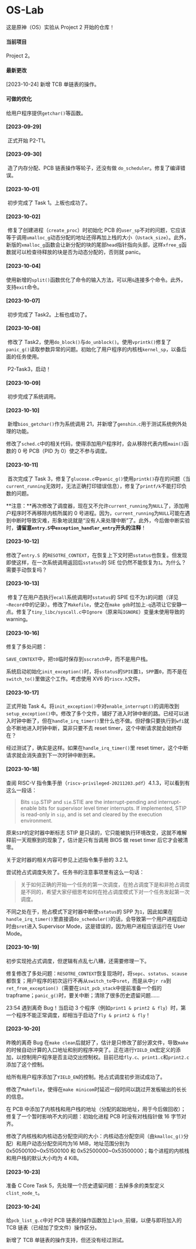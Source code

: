 # OS-Lab

这是原神（OS）实验从 Project 2 开始的仓库！

#### 当前项目

Project 2。

#### 最新更改

[2023-10-24] 新增 TCB 单链表的操作。

#### 可做的优化

  给用户程序提供`getchar()`等函数。

#### [2023-09-29]

​	正式开始 P2-T1。

#### [2023-09-30]

​	造了内存分配、PCB 链表操作等轮子，还没有做 `do_scheduler`。修复了编译错误。

#### [2023-10-01]

​	初步完成了 Task 1。上板也成功了。

#### [2023-10-02]

​	修复了创建进程（`create_proc`）时初始化 PCB 的`user_sp`不对的问题，它应该等于调用`umalloc_g`动态分配的地址还得再加上栈的大小（`Ustack_size`）。此外，新版的`xmalloc_g`函数会让新分配的块的尾部`head`指针指向头部，这样`xfree_g`函数就可以检查待释放的块是否为动态分配的，否则就 panic。

#### [2023-10-04]

​	使用新增的`split()`函数优化了命令的输入方法，可以用`&`连接多个命令。此外，支持`exit`命令。

#### [2023-10-07]

​	初步完成了 Task2。上板也成功了。

#### [2023-10-08]

​	修改了 Task2，使用`do_block()`与`do_unblock()`。使用`vprintk()`修复了`panic_g()`读取参数异常的问题。初始化了用户程序的内核栈`kernel_sp`，以备后面的任务使用。

​	P2-Task3，启动！

#### [2023-10-09]

​	初步完成了系统调用。

#### [2023-10-10]

​	新增`bios_getchar()`作为系统调用 21，并新增了`genshin.c`用于测试系统例外处理的功能。

​	修改了`sched.c`中的相关代码，使得添加用户程序时，会从移除代表内核`main()`函数的 0 号 PCB（PID 为 0）使之不参与调度。

#### [2023-10-11]

​	首次完成了 Task 3，修复了`glucose.c`中`panic_g()`使用`printk()`存在的问题（当`current_running`无效时，无法正确打印错误信息），修复了`printf/k`不能打印负数的问题。

​	**注意：**再次修改了调度器，现在又不允许`current_running`为`NULL`了，添加用户程序时不再移除内核所属的 0 号进程。因为，`current_running`为`NULL`可能在遇到中断时导致灾难，形象地说就是“没有人来处理中断”了。此外，今后做中断实验时，**请留意`entry.S`中`exception_handler_entry`开头的注释**！

#### [2023-10-12]

​	修改了`entry.S `的`RESOTRE_CONTEXT`，在恢复上下文时把`sstatus`也恢复。但发现即使这样，在一次系统调用返回后`sstatus`的 SIE 位仍然不能恢复为`1`。为什么？需要手动恢复吗？

#### [2023-10-13]

​	修复了在用户态执行`ecall`系统调用时`sstatus`的 SPIE 位不为`1`的问题（详见`~Record`中的记录）。修改了`Makefile`，使之在`make gdb`时加上`-q`选项让它安静一点。修复了`tiny_libc/syscall.c`中`Ignore`（原来叫`IGNORE`）变量未使用导致的 warning。

#### [2023-10-16]

  修复了多处问题：

  `SAVE_CONTEXT`中，把`t0`临时保存到`sscratch`中，而不是用户栈。

  系统启动初始化`init_exception()`时，将`sstatus`的`SPIE`置`1`，`SPP`置`0`，而不是在`switch_to()`里做这个工作。考虑使用 XV6 的`riscv.h`文件。

#### [2023-10-17]

  正式开始 Task 4。将`init_exception()`中对`enable_interrupt()`的调用改到`setup_exception()`中。修改了多个文件，铺好了进入时钟中断的路。已经可以进入时钟中断了，但在`handle_irq_timer()`里什么也不做。但好像只要执行到`wfi`就会不断地进入时钟中断，莫非只要不去 reset timer，这个中断请求就会始终存在？

  经过测试了，确实是这样。如果在`handle_irq_timer()`里 reset timer，这个中断请求就会消失直到下一次时钟中断到来。

#### [2023-10-18]

  查阅 RISC-V 指令集手册（`riscv-privileged-20211203.pdf`）4.1.3，可以看到有这么一段话：

> Bits `sip`.STIP and `sie`.STIE are the interrupt-pending and interrupt-enable bits for supervisor level timer interrupts. If implemented, STIP is read-only in `sip`, and is set and cleared by the execution environment.

  原来`SIP`的定时器中断标志 STIP 是只读的，它只能被执行环境改变，这就不难解释前一天观察到的现象了，估计是只有当调用 BIOS 做 reset timer 后它才会被清零。

  关于定时器的相关内容可参见上述指令集手册的 3.2.1。

  尝试抢占式调度失败了。任务书的注意事项里有这么一句话：

> 关于如何正确的开始一个任务的第一次调度，在抢占调度下是和非抢占调度是不同的，希望大家仔细思考如何在抢占调度模式下对一个任务发起第一次调度。

  不同之处在于，抢占模式下定时器中断使`sstatus`的 SPP 为`1`，因此如果在`handle_irq_timer()`里直接调`do_scheduler()`的话，会导致第一个用户进程启动时由`sret`进入 Supervisor Mode，这是错误的，因为用户进程应该运行在 User Mode。

#### [2023-10-19]

  初步实现抢占式调度，但逻辑有点乱七八糟，还需要修理一下。

  修复修改了多处问题：`RESOTRE_CONTEXT`恢复现场时，将`sepc`、`sstatus`、`scause`都恢复；用户程序的初次运行不再从`switch_to`中`sret`，而是从中`jr ra`到`ret_from_exception()`（需要在`init_pcb_stack`中提前准备一个假的 trapframe；`panic_g()`时，要关中断；清除了很多历史遗留问题……

 23:54 遇到离奇 Bug！当启动 3 个程序（例如`print1 & print2 & fly`）时，第一个程序不能正常调度，却相当于启动了`fly & print2 & fly`！

#### [2023-10-20]

  昨晚的离奇 Bug 在`make clean`后就好了，估计是只修改了部分源文件，导致`make`的时候自动计算的入口地址和别的程序冲突了。正在进行`YIELD_EN`宏定义的添加，以控制用户程序是否主动交出控制权。目前已给`fly.c`、`print1.c`和`print2.c`添加了这个控制。

  给所有用户程序添加了`YIELD_EN`的控制。抢占式调度初步测试成功了。

  修改了`Makefile`，使得在`make minicom`时延迟一段时间以跳过开发板输出的长长的信息。

  在 PCB 中添加了内核栈和用户栈的地址（分配的起始地址，用于今后做回收）；修复了一个暂时影响不大的问题：初始化进程 PCB 时没有对栈指针做 16 字节对齐。

  修改了内核栈和内核动态分配空间的大小：内核动态分配空间（由`kmalloc_g()`分配）和用户动态分配空间均为16 MiB，地址范围分别为 0x50500100~0x51500100 和 0x52500000~0x53500000；每个进程的内核栈和用户栈的默认大小均为 4 KiB。

#### [2023-10-23]

  准备 C Core Task 5，先处理一个历史遗留问题：去掉多余的类型定义`clist_node_t`。

#### [2023-10-24]

  给`pcb_list_g.c`中对 PCB 链表的操作函数加上`lpcb_`前缀，以便与即将加入的 TCB 链表（已经加了空文件）操作区分。

  新增了 TCB 单链表的操作支持，但还没有经过测试。